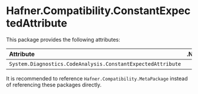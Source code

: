 # Hafner.Compatibility.ConstantExpectedAttribute

This package provides the following attributes:

| Attribute                                                     |.Net&nbsp;2.0 | 3.0 | 3.5 | 4.0 | 4.0.3 | 4.5 | 4.5.1 | 4.5.2 | 4.6 | 4.6.1 | 4.6.2 | 4.7 | 4.7.1 | 4.7.2 | 4.8 | 4.8.1 | .NETCore&nbsp;1.0 | 1.1 | 2.0 | 2.1 | 2.2 | 3.0 | 3.1 | .Net&nbsp;5.0 | 6.0 | 7.0 | 8.0 | 9.0 | .NET&nbsp;Standard&nbsp;1.0 | 1.1 | 1.2 | 1.3 | 1.4 | 1.5 | 1.6 | 2.0 | 2.1 |
|:--------------------------------------------------------------|:------------:|:---:|:---:|:---:|:-----:|:---:|:-----:|:-----:|:---:|:-----:|:-----:|:---:|:-----:|:-----:|:---:|:-----:|:-----------------:|:---:|:---:|:---:|:---:|:---:|:---:|:-------------:|:---:|:---:|:---:|:---:|:---------------------------:|:---:|:---:|:---:|:---:|:---:|:---:|:---:|:---:|
| `System.Diagnostics.CodeAnalysis.ConstantExpectedAttribute`   |      X       |  X  |  X  |  X  |   X   |  X  |   X   |   X   |  X  |   X   |   X   |  X  |   X   |   X   |  X  |   X   |          X        |  X  |  X  |  X  |  X  |  X  |  X  |       X       |  X  |     |     |     |               X             |  X  |  X  |  X  |  X  |  X  |  X  |  X  |  X  |

It is recommended to reference `Hafner.Compatibility.MetaPackage` instead of referencing these packages directly.
